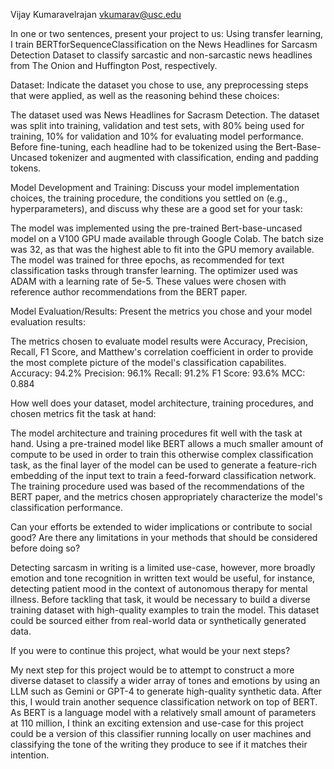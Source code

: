 Vijay Kumaravelrajan vkumarav@usc.edu

In one or two sentences, present your project to us:
Using transfer learning, I train BERTforSequenceClassification on the News Headlines for Sarcasm Detection Dataset to classify sarcastic and non-sarcastic news headlines from The Onion and Huffington Post, respectively.

Dataset: Indicate the dataset you chose to use, any preprocessing steps that were applied, as well as the reasoning behind these choices:

The dataset used was News Headlines for Sacrasm Detection. The dataset was split into training, validation and test sets, with 80% being used for training, 10% for validation and 10% for evaluating model performance. Before fine-tuning, each headline had to be tokenized using the Bert-Base-Uncased tokenizer and augmented with classification, ending and padding tokens.

Model Development and Training: Discuss your model implementation choices, the training procedure, the conditions you settled on (e.g., hyperparameters), and discuss why these are a good set for your task:

The model was implemented using the pre-trained Bert-base-uncased model on a V100 GPU made available through Google Colab. The batch size was 32, as that was the highest able to fit into the GPU memory available. The model was trained for three epochs, as recommended for text classification tasks through transfer learning. The optimizer used was ADAM with a learning rate of 5e-5. These values were chosen with reference author recommendations from the BERT paper.

Model Evaluation/Results: Present the metrics you chose and your model evaluation results:

The metrics chosen to evaluate model results were Accuracy, Precision, Recall, F1 Score, and Matthew's correlation coefficient in order to provide the most complete picture of the model's classification capabilites.
Accuracy: 94.2%
Precision: 96.1%
Recall: 91.2%
F1 Score: 93.6%
MCC: 0.884


How well does your dataset, model architecture, training procedures, and chosen metrics fit the task at hand:

The model architecture and training procedures fit well with the task at hand. Using a pre-trained model like BERT allows a much smaller amount of compute to be used in order to train this otherwise complex classification task, as the final layer of the model can be used to generate a feature-rich embedding of the input text to train a feed-forward classification network. The training procedure used was based of the recommendations of the BERT paper, and the metrics chosen appropriately characterize the model's classification performance.

Can your efforts be extended to wider implications or contribute to social good? Are there any limitations in your methods that should be considered before doing so?

Detecting sarcasm in writing is a limited use-case, however, more broadly emotion and tone recognition in written text would be useful, for instance, detecting patient mood in the context of autonomous therapy for mental illness. Before tackling that task, it would be necessary to build a diverse training dataset with high-quality examples to train the model. This dataset could be sourced either from real-world data or synthetically generated data.

If you were to continue this project, what would be your next steps?

My next step for this project would be to attempt to construct a more diverse dataset to classify a wider array of tones and emotions by using an LLM such as Gemini or GPT-4 to generate high-quality synthetic data. After this, I would train another sequence classification network on top of BERT. As BERT is a language model with a relatively small amount of parameters at 110 million, I think an exciting extension and use-case for this project could be a version of this classifier running locally on user machines and classifying the tone of the writing they produce to see if it matches their intention. 
